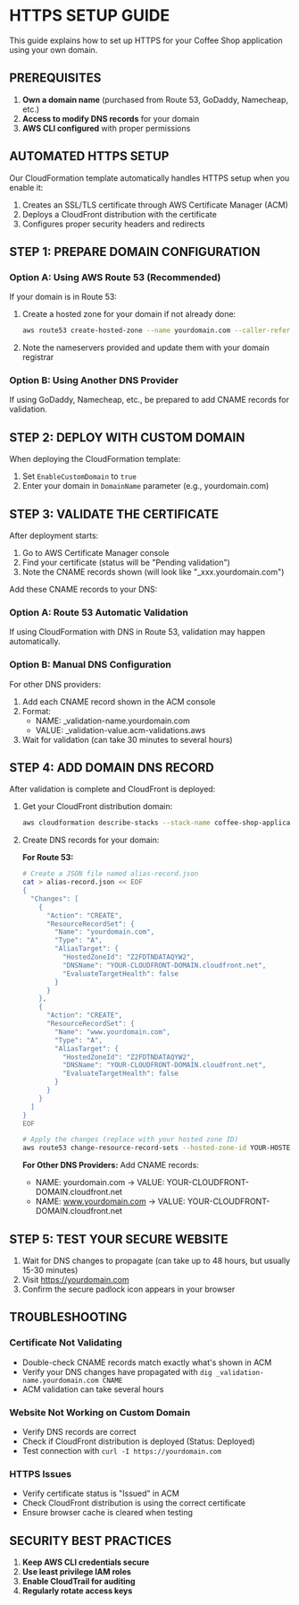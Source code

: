 # HTTPS SETUP GUIDE

This guide explains how to set up HTTPS for your Coffee Shop application using your own domain.

## PREREQUISITES

1. **Own a domain name** (purchased from Route 53, GoDaddy, Namecheap, etc.)
2. **Access to modify DNS records** for your domain
3. **AWS CLI configured** with proper permissions

## AUTOMATED HTTPS SETUP

Our CloudFormation template automatically handles HTTPS setup when you enable it:

1. Creates an SSL/TLS certificate through AWS Certificate Manager (ACM)
2. Deploys a CloudFront distribution with the certificate
3. Configures proper security headers and redirects

## STEP 1: PREPARE DOMAIN CONFIGURATION

### Option A: Using AWS Route 53 (Recommended)
If your domain is in Route 53:

1. Create a hosted zone for your domain if not already done:
   ```bash
   aws route53 create-hosted-zone --name yourdomain.com --caller-reference $(date +%s)
   ```

2. Note the nameservers provided and update them with your domain registrar

### Option B: Using Another DNS Provider
If using GoDaddy, Namecheap, etc., be prepared to add CNAME records for validation.

## STEP 2: DEPLOY WITH CUSTOM DOMAIN

When deploying the CloudFormation template:

1. Set `EnableCustomDomain` to `true`
2. Enter your domain in `DomainName` parameter (e.g., yourdomain.com)

## STEP 3: VALIDATE THE CERTIFICATE

After deployment starts:

1. Go to AWS Certificate Manager console
2. Find your certificate (status will be "Pending validation")
3. Note the CNAME records shown (will look like "_xxx.yourdomain.com")

Add these CNAME records to your DNS:

### Option A: Route 53 Automatic Validation
If using CloudFormation with DNS in Route 53, validation may happen automatically.

### Option B: Manual DNS Configuration
For other DNS providers:

1. Add each CNAME record shown in the ACM console
2. Format: 
   - NAME: _validation-name.yourdomain.com 
   - VALUE: _validation-value.acm-validations.aws
3. Wait for validation (can take 30 minutes to several hours)

## STEP 4: ADD DOMAIN DNS RECORD

After validation is complete and CloudFront is deployed:

1. Get your CloudFront distribution domain:
   ```bash
   aws cloudformation describe-stacks --stack-name coffee-shop-application --query "Stacks[0].Outputs[?OutputKey=='CloudFrontURL'].OutputValue" --output text
   ```

2. Create DNS records for your domain:

   **For Route 53:**
   ```bash
   # Create a JSON file named alias-record.json
   cat > alias-record.json << EOF
   {
     "Changes": [
       {
         "Action": "CREATE",
         "ResourceRecordSet": {
           "Name": "yourdomain.com",
           "Type": "A",
           "AliasTarget": {
             "HostedZoneId": "Z2FDTNDATAQYW2",
             "DNSName": "YOUR-CLOUDFRONT-DOMAIN.cloudfront.net",
             "EvaluateTargetHealth": false
           }
         }
       },
       {
         "Action": "CREATE",
         "ResourceRecordSet": {
           "Name": "www.yourdomain.com",
           "Type": "A",
           "AliasTarget": {
             "HostedZoneId": "Z2FDTNDATAQYW2",
             "DNSName": "YOUR-CLOUDFRONT-DOMAIN.cloudfront.net",
             "EvaluateTargetHealth": false
           }
         }
       }
     ]
   }
   EOF
   
   # Apply the changes (replace with your hosted zone ID)
   aws route53 change-resource-record-sets --hosted-zone-id YOUR-HOSTED-ZONE-ID --change-batch file://alias-record.json
   ```

   **For Other DNS Providers:**
   Add CNAME records:
   - NAME: yourdomain.com → VALUE: YOUR-CLOUDFRONT-DOMAIN.cloudfront.net
   - NAME: www.yourdomain.com → VALUE: YOUR-CLOUDFRONT-DOMAIN.cloudfront.net

## STEP 5: TEST YOUR SECURE WEBSITE

1. Wait for DNS changes to propagate (can take up to 48 hours, but usually 15-30 minutes)
2. Visit https://yourdomain.com
3. Confirm the secure padlock icon appears in your browser

## TROUBLESHOOTING

### Certificate Not Validating
- Double-check CNAME records match exactly what's shown in ACM
- Verify your DNS changes have propagated with `dig _validation-name.yourdomain.com CNAME`
- ACM validation can take several hours

### Website Not Working on Custom Domain
- Verify DNS records are correct
- Check if CloudFront distribution is deployed (Status: Deployed)
- Test connection with `curl -I https://yourdomain.com`

### HTTPS Issues
- Verify certificate status is "Issued" in ACM
- Check CloudFront distribution is using the correct certificate
- Ensure browser cache is cleared when testing

## SECURITY BEST PRACTICES

1. **Keep AWS CLI credentials secure**
2. **Use least privilege IAM roles**
3. **Enable CloudTrail for auditing**
4. **Regularly rotate access keys**